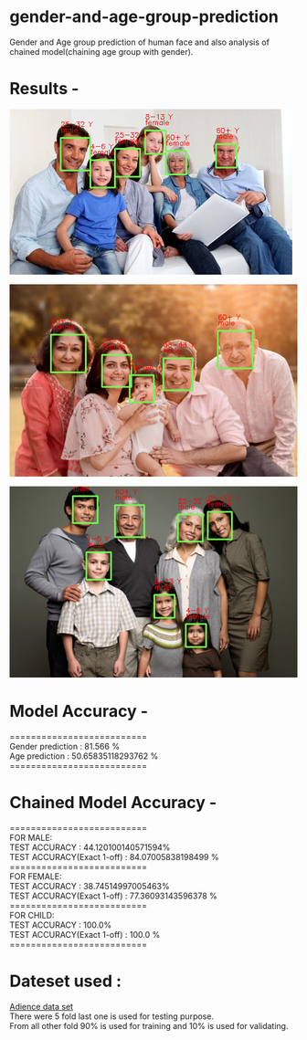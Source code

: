 # gender-and-age-group-prediction
Gender and Age group prediction of human face and also analysis of chained model(chaining age group with gender).

# Results -

![Result 1](/results/r2.png)

![Result 2](/results/r4.png)

![Result 3](/results/r3.png)

# Model Accuracy -
==========================<br/>
Gender prediction : 81.566 %<br/>
Age prediction : 50.65835118293762 %<br/>
==========================<br/>

# Chained Model Accuracy -
==========================<br/>
FOR MALE:<br/>
TEST ACCURACY :  44.120100140571594%<br/>
TEST ACCURACY(Exact 1-off) :  84.07005838198499 %<br/>
==========================<br/>
FOR FEMALE:<br/>
TEST ACCURACY :  38.74514997005463%<br/>
TEST ACCURACY(Exact 1-off) :  77.36093143596378 %<br/>
==========================<br/>
FOR CHILD:<br/>
TEST ACCURACY :  100.0%<br/>
TEST ACCURACY(Exact 1-off) :  100.0 %<br/>
==========================<br/>

# Dateset used :
[Adience data set](https://www.kaggle.com/ttungl/adience-benchmark-gender-and-age-classification)<br/>
There were 5 fold last one is used for testing purpose.<br/>
From all other fold 90% is used for training and 10% is used for validating.<br/>
